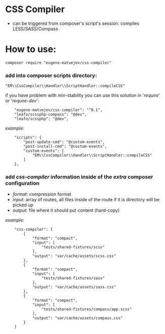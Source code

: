 # CSS Compiler
* can be triggered from composer's script's session: compiles LESS/SASS/Compass

# How to use:
```
composer require "eugene-matvejev/css-compiler"
```
### add into composer __scripts__ directory:
```
"EM\\CssCompiler\\Handler\\ScriptHandler::compileCSS"
```
if you have problem with min-stability you can use this solution in '_require_' or '_require-dev_':
```
    "eugene-matvejev/css-compiler": "^0.1",
    "leafo/scssphp-compass": "@dev",
    "leafo/scssphp": "@dev",
```

_example_:
```
    "scripts": {
        "post-update-cmd": "@custom-events",
        "post-install-cmd": "@custom-events",
        "custom-events": [
            "EM\\CssCompiler\\Handler\\ScriptHandler::compileCSS"
        ]
    },
```
### add _css-compiler_ information inside of the _extra_ composer configuration
 * _format_: compression format
 * _input_: array of routes, all files inside of the route if it is directory will be picked up
 * _output_: file where it should put content (hard-copy)

_example_:
```
    "css-compiler": [
        {
            "format": "compact",
            "input": [
                "tests/shared-fixtures/scss"
            ],
            "output": "var/cache/assets/scss.css"
        },
        {
            "format": "compact",
            "input": [
                "tests/shared-fixtures/sass"
            ],
            "output": "var/cache/assets/sass.css"
        },
        {
            "format": "compact",
            "input": [
                "tests/shared-fixtures/compass/app.scss"
            ],
            "output": "var/cache/assets/compass.css"
        }
    ]
```
